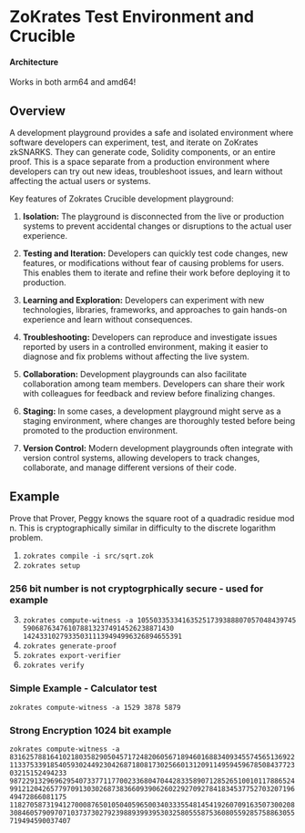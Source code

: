 # ZoKrates Test Environment and Crucible

#### Architecture

Works in both arm64 and amd64!

## Overview

A development playground provides a safe and isolated environment where software developers can experiment, test, and iterate on ZoKrates zkSNARKS. They can generate code, Solidity components, or an entire proof. This is a space separate from a production environment where developers can try out new ideas, troubleshoot issues, and learn without affecting the actual users or systems.

Key features of Zokrates Crucible development playground:

1. **Isolation:** The playground is disconnected from the live or production systems to prevent accidental changes or disruptions to the actual user experience.

2. **Testing and Iteration:** Developers can quickly test code changes, new features, or modifications without fear of causing problems for users. This enables them to iterate and refine their work before deploying it to production.

3. **Learning and Exploration:** Developers can experiment with new technologies, libraries, frameworks, and approaches to gain hands-on experience and learn without consequences.

4. **Troubleshooting:** Developers can reproduce and investigate issues reported by users in a controlled environment, making it easier to diagnose and fix problems without affecting the live system.

5. **Collaboration:** Development playgrounds can also facilitate collaboration among team members. Developers can share their work with colleagues for feedback and review before finalizing changes.

6. **Staging:** In some cases, a development playground might serve as a staging environment, where changes are thoroughly tested before being promoted to the production environment.

7. **Version Control:** Modern development playgrounds often integrate with version control systems, allowing developers to track changes, collaborate, and manage different versions of their code.


## Example

Prove that Prover, Peggy knows the square root of a quadradic residue mod n.   This is cryptographically similar in difficulty to the discrete logarithm problem.

1. `zokrates compile -i src/sqrt.zok `
2. `zokrates setup`
### 256 bit number is not cryptogrphically secure - used for example
3. `zokrates compute-witness -a 105503353341635251739388807057048439745 5906876347610788132374914526238871430 142433102793350311139494996326894655391`
4. `zokrates generate-proof`
5. `zokrates export-verifier`
6. `zokrates verify`

### Simple Example - Calculator test

`zokrates compute-witness -a 1529 3878 5879`

### Strong Encryption 1024 bit example

`zokrates compute-witness -a 8316257881641021803582905045717248206056718946016883409345574565136922113375339185405930244923042687180817302566013120911495945967850843772303215152494233 9872291329696295407337711770023368047044283358907128526510010117886524991212042657797091303026873836609390626022927092784183453775270320719649472866081175 11827058731941270008765010504059650034033355481454192607091635073002083084605790970710373730279239889399395303258055587536080559285758863055719494590037407`
